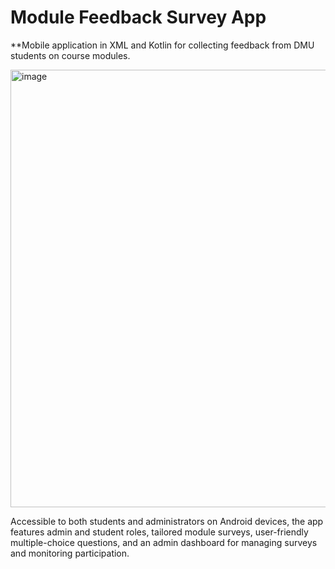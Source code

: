 # Module Feedback Survey App

**Mobile application in XML and Kotlin for collecting feedback from DMU students on course modules.

<img width="700" alt="image" src="https://github.com/Darwjj/Module-Feedback-Survey-App/assets/82006604/8285c601-b10c-4a35-99ad-73a9d8dbe790">


Accessible to both students and administrators on Android devices, the app features admin and student roles, tailored module surveys, user-friendly multiple-choice questions, and an admin dashboard for managing surveys and monitoring participation.
